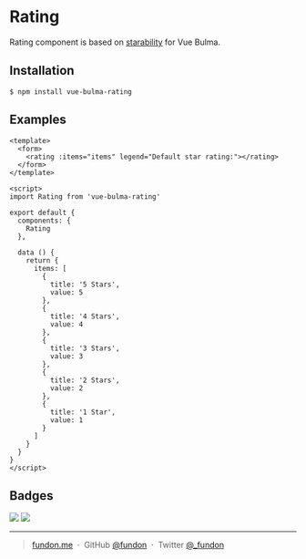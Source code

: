 # Rating

Rating component is based on [starability](http://lunarlogic.github.io/starability/) for Vue Bulma.

## Installation

```
$ npm install vue-bulma-rating
```

## Examples

```vue
<template>
  <form>
    <rating :items="items" legend="Default star rating:"></rating>
  </form>
</template>

<script>
import Rating from 'vue-bulma-rating'

export default {
  components: {
    Rating
  },

  data () {
    return {
      items: [
        {
          title: '5 Stars',
          value: 5
        },
        {
          title: '4 Stars',
          value: 4
        },
        {
          title: '3 Stars',
          value: 3
        },
        {
          title: '2 Stars',
          value: 2
        },
        {
          title: '1 Star',
          value: 1
        }
      ]
    }
  }
}
</script>

```


## Badges

![](https://img.shields.io/badge/license-MIT-blue.svg)
![](https://img.shields.io/badge/status-stable-green.svg)

---

> [fundon.me](https://fundun.me) &nbsp;&middot;&nbsp;
> GitHub [@fundon](https://github.com/fundon) &nbsp;&middot;&nbsp;
> Twitter [@_fundon](https://twitter.com/_fundon)

